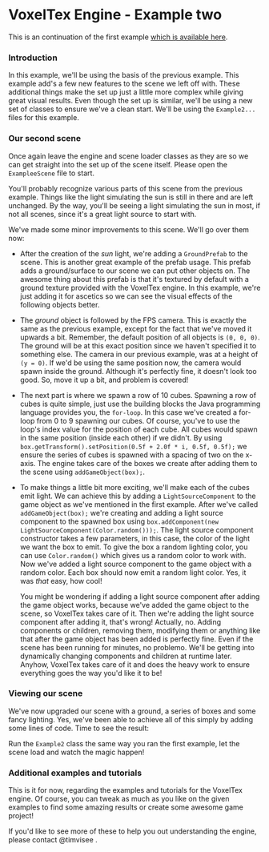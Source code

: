 # VoxelTex Engine - Example two
This is an continuation of the first example [which is available here](https://github.com/timvisee/KeyBarricade/tree/master/src/main/java/com/timvisee/voxeltex/example/example1#voxeltex-engine---example-one).



### Introduction
In this example, we'll be using the basis of the previous example.
This example add's a few new features to the scene we left off with.
These additional things make the set up just a little more complex while giving great visual results.
Even though the set up is similar, we'll be using a new set of classes to ensure we've a clean start.
We'll be using the `Example2...` files for this example.


### Our second scene
Once again leave the engine and scene loader classes as they are so we can get straight into the set up of the scene itself.
Please open the `ExampleeScene` file to start.

You'll probably recognize various parts of this scene from the previous example.
Things like the light simulating the sun is still in there and are left unchanged.
By the way, you'll be seeing a light simulating the sun in most, if not all scenes, since it's a great light source to start with.

We've made some minor improvements to this scene. We'll go over them now:

* After the creation of the _sun_ light, we're adding a `GroundPrefab` to the scene.
  This is another great example of the prefab usage.
  This prefab adds a ground/surface to our scene we can put other objects on.
  The awesome thing about this prefab is that it's textured by default with a ground texture provided with the VoxelTex engine.
  In this example, we're just adding it for ascetics so we can see the visual effects of the following objects better.
* The _ground_ object is followed by the FPS camera.
  This is exactly the same as the previous example, except for the fact that we've moved it upwards a bit.
  Remember, the default position of all objects is `(0, 0, 0)`.
  The ground will be at this exact position since we haven't specified it to something else.
  The camera in our previous example, was at a height of `(y = 0)`.
  If we'd be using the same position now, the camera would spawn inside the ground.
  Although it's perfectly fine, it doesn't look too good.
  So, move it up a bit, and problem is covered!
* The next part is where we spawn a row of 10 cubes.
  Spawning a row of cubes is quite simple, just use the building blocks the Java programming language provides you, the `for-loop`.
  In this case we've created a for-loop from 0 to 9 spawning our cubes.
  Of course, you've to use the loop's index value for the position of each cube.
  All cubes would spawn in the same position (inside each other) if we didn't.
  By using `box.getTransform().setPosition(0.5f + 2.0f * i, 0.5f, 0.5f);` we ensure the series of cubes is spawned with a spacing of two on the x-axis.
  The engine takes care of the boxes we create after adding them to the scene using `addGameObject(box);`.
* To make things a little bit more exciting, we'll make each of the cubes emit light.
  We can achieve this by adding a `LightSourceComponent` to the game object as we've mentioned in the first example.
  After we've called `addGameObject(box);` we're creating and adding a light source component to the spawned box using
  `box.addComponent(new LightSourceComponent(Color.random()));`.
  The light source component constructor takes a few parameters, in this case, the color of the light we want the box to emit.
  To give the box a random lighting color, you can use `Color.random()` which gives us a random color to work with.
  Now we've added a light source component to the game object with a random color.
  Each box should now emit a random light color. Yes, it was _that_ easy, how cool!

  You might be wondering if adding a light source component after adding the game object works,
  because we've added the game object to the scene, so VoxelTex takes care of it.
  Then we're adding the light source component after adding it, that's wrong!
  Actually, no. Adding components or children, removing them, modifying them or anything like that after the game object has been added is perfectly fine.
  Even if the scene has been running for minutes, no problemo.
  We'll be getting into dynamically changing components and children at runtime later.
  Anyhow, VoxelTex takes care of it and does the heavy work to ensure everything goes the way you'd like it to be!



### Viewing our scene
We've now upgraded our scene with a ground, a series of boxes and some fancy lighting.
Yes, we've been able to achieve all of this simply by adding some lines of code.
Time to see the result:

Run the `Example2` class the same way you ran the first example, let the scene load and watch the magic happen!


### Additional examples and tutorials
This is it for now, regarding the examples and tutorials for the VoxelTex engine.
Of course, you can tweak as much as you like on the given examples to find some amazing results or create some awesome game project!

If you'd like to see more of these to help you out understanding the engine, please contact @timvisee .